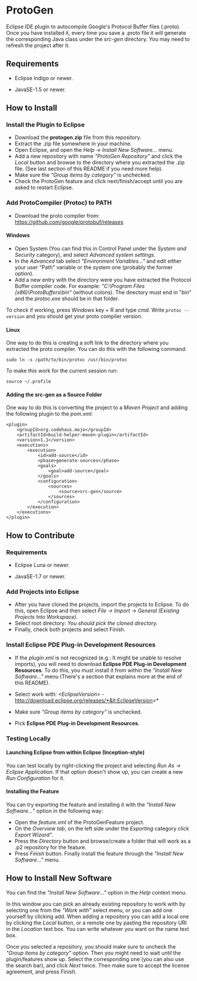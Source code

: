 # ProtoGen
Eclipse IDE plugin to autocompile Google's Protocol Buffer files (.proto).
Once you have installed it, every time you save a .proto file it will generate the corresponding Java class under the *src-gen* directory. You may need to refresh the project after it. 

## Requirements

 - Eclipse Indigo or newer.

 - JavaSE-1.5 or newer.

## How to Install

### Install the Plugin to Eclipse

- Download the **protogen.zip** file from this repository.
- Extract the .zip file somewhere in your machine.
- Open Eclipse, and open the *Help → Install New Software...* menu.
- Add a new repository with name *"ProtoGen Repository"* and click the *Local* button and browse to the directory where you extracted the .zip file. (See last section of this README if you need more help).
- Make sure the *"Group items by category"* is unchecked.
- Check the ProtoGen feature and click next/finish/accept until you are asked to restart Eclipse.

### Add ProtoCompiler (Protoc) to PATH

- Download the proto compiler from: https://github.com/google/protobuf/releases 

#### Windows

- Open System (You can find this in Control Panel under the *System and Security* category), and select *Advanced system settings*. 
- In the *Advanced* tab select *"Environment Variables..."* and edit either your user "Path" variable or the system one (probably the former option).
- Add a new entry with the directory were you have extracted the Protocol Buffer compiler code. For example: *"C:\Program Files (x86)\ProtoBuffers\bin"* (without colons). The directory must end in "*bin*" and the *protoc.exe* should be in that folder. 

To check if working, press Windows key + R and type *cmd.* Write `protoc --version` and you should get your proto compiler version.

#### Linux

One way to do this is creating a soft link to the directory where you extracted the proto compiler. You can do this with the following command:

    sudo ln -s /path/to/bin/protoc /usr/bin/protoc

To make this work for the current session run:

    source ~/.profile

#### Adding the src-gen as a Source Folder

One way to do this is converting the project to a *Maven Project* and adding the following plugin to the *pom.xml*:

    <plugin>
		<groupId>org.codehaus.mojo</groupId>
		<artifactId>build-helper-maven-plugin</artifactId>
		<version>1.1</version>
		<executions>
			<execution>
				<id>add-source</id>
				<phase>generate-sources</phase>
				<goals>
					<goal>add-source</goal>
				</goals>
				<configuration>
					<sources>
						<source>src-gen</source>
					</sources>
				</configuration>
			</execution>
		</executions>
	</plugin>

## How to Contribute

### Requirements

- Eclipse Luna or newer.

- JavaSE-1.7 or newer.

### Add Projects into Eclipse

- After you have cloned the projects, import the projects to Eclipse. To do this, open Eclipse and then select *File → Import → General (Existing Projects Into Workspace)*.
- Select root directory: *You should pick the cloned directory.*
- Finally, check both projects and select Finish.

### Install Eclipse PDE Plug-in Development Resources

- If the *plugin.xml* is not recognized (e.g.: It might be unable to resolve imports), you will need to download **Eclipse PDE Plug-in Development Resources**. To do this, you must install it from within the *"Install New Software..."* menu (There's a section that explains more at the end of this README). 

- Select work with: 
*&lt;EclipseVersion&gt;* - http://download.eclipse.org/releases/*&lt;EclipseVersion&gt;*

- Make sure *"Group items by category"* is unchecked.
- Pick **Eclipse PDE Plug-in Development Resources**.

### Testing Locally

#### Launching Eclipse from within Eclipse (Inception-style)

You can test locally by right-clicking the project and selecting *Run As →  Eclipse Application*. If that option doesn't show up, you can create a new *Run Configuration* for it.

#### Installing the Feature

You can try exporting the feature and installing it with the *"Install New Software...*" option in the following way:

- Open the *feature.xml* of the ProtoGenFeature project.
- On the *Overview tab*, on the left side under the *Exporting* category click *Export Wizard"*.
- Press the *Directory* button and browse/create a folder that will work as a .p2 repository for the feature.
- Press *Finish* button.
Finally install the feature through the *"Install New Software..."* menu. 

## How to Install New Software

You can find the *"Install New Software..."* option in the *Help* context menu.

In this window you can pick an already existing repository to work with by selecting one from the *"Work with"* select menu, or you can add one yourself by clicking add. When adding a repository you can add a local one by clicking the *Local* button, or a remote one by pasting the repository URI in the *Location* text box. You can write whatever you want on the name text box.

Once you selected a repository, you should make sure to uncheck the *"Group items by category"* option. Then you might need to wait until the plugin/features show up. Select the corresponding one (you can also use the search bar), and click *Next* twice. Then make sure to accept the license agreement, and press *Finish*.